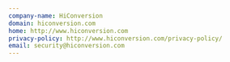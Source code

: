 ```yaml
---
company-name: HiConversion
domain: hiconversion.com
home: http://www.hiconversion.com
privacy-policy: http://www.hiconversion.com/privacy-policy/
email: security@hiconversion.com
---
```




